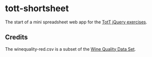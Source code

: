 # tott-shortsheet

The start of a mini spreadsheet web app for the [TotT jQuery exercises](http://tott-meetup.readthedocs.org/en/latest/sessions/jquery.html).

## Credits

The winequality-red.csv is a subset of the [Wine Quality Data Set](http://archive.ics.uci.edu/ml/datasets/Wine+Quality).
